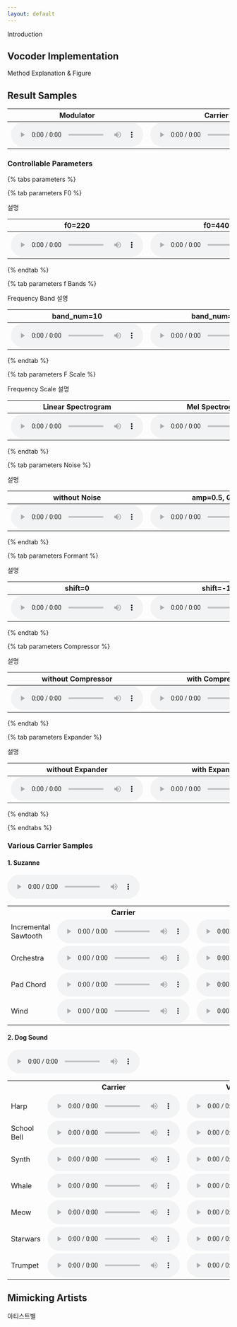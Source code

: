 ```yaml
---
layout: default
---
```


Introduction


## Vocoder Implementation

Method Explanation & Figure


## Result Samples

|Modulator|Carrier|Vocoded Result|
|---|---|---|
|<audio src="public/audios/sources/suzanne.wav" controls></audio>|<audio src="public/audios/carriers/sawtooth.wav" controls></audio>|<audio src="public/audios/results/suzanne_result.wav" controls></audio>|


### Controllable Parameters

{% tabs parameters %}

{% tab parameters F0 %}

설명

|f0=220|f0=440|f0=880|
|:---:|:---:|:---:|
|<audio src="public/audios/results/f0/suzanne_220.wav" controls></audio>|<audio src="public/audios/results/f0/suzanne_440.wav" controls></audio>|<audio src="public/audios/results/f0/suzanne_880.wav" controls></audio>|
{% endtab %}


{% tab parameters f Bands %}

Frequency Band 설명


|band_num=10|band_num=60|band_num=120|
|:---:|:---:|:---:|
|<audio src="public/audios/results/freq_band/suzanne_10.wav" controls></audio>|<audio src="public/audios/results/freq_band/suzanne_60.wav" controls></audio>|<audio src="public/audios/results/freq_band/suzanne_120.wav" controls></audio>|
{% endtab %}


{% tab parameters F Scale %}

Frequency Scale 설명


|Linear Spectrogram|Mel Spectrogram|
|:---:|:---:|
|<audio src="public/audios/results/freq_scale/suzanne_linear.wav" controls></audio>|<audio src="public/audios/results/freq_scale/suzanne_mel.wav" controls></audio>|
{% endtab %}


{% tab parameters Noise %}

설명


|without Noise|amp=0.5, Q=1|amp=0.7, Q=3|
|:---:|:---:|:---:|
|<audio src="public/audios/results/noise/suzanne_basic.wav" controls></audio>|<audio src="public/audios/results/noise/suzanne_amp0.5_Q1.wav" controls></audio>|<audio src="public/audios/results/noise/suzanne_amp0.7_Q3.wav" controls></audio>|
{% endtab %}


{% tab parameters Formant %}

설명

|shift=0|shift=-1|shift=2|
|:---:|:---:|:---:|
|<audio src="public/audios/results/formant_shift/suzanne_0.wav" controls></audio>|<audio src="public/audios/results/formant_shift/suzanne_-1.wav" controls></audio>|<audio src="public/audios/results/formant_shift/suzanne_2.wav" controls></audio>|
{% endtab %}


{% tab parameters Compressor %}

설명

|without Compressor|with Compressor|
|:---:|:---:|
|<audio src="public/audios/results/comp&expd/suzanne_basic.wav" controls></audio>|<audio src="public/audios/results/freq_scale/suzanne_comp.wav" controls></audio>|
{% endtab %}


{% tab parameters Expander %}

설명

|without Expander|with Expander|
|:---:|:---:|
|<audio src="public/audios/results/comp&expd/suzanne_basic.wav" controls></audio>|<audio src="public/audios/results/freq_scale/suzanne_expd.wav" controls></audio>|
{% endtab %}


{% endtabs %}


### Various Carrier Samples

#### 1. Suzanne

<audio src="public/audios/sources/suzanne.wav" controls></audio>


<table>
    <tr>
        <th></th>
        <th>Carrier</th>
        <th>Vocoded Result</th>
    </tr>
    <tr>
        <td>Incremental Sawtooth</td>
        <td><audio src="public/audios/carriers/exp_sawtooth.wav" controls></audio></td>
        <td><audio src="public/audios/results/carriers/suzanne_exp_sawtooth.wav" controls></audio></td>
    </tr>
    <tr>
        <td>Orchestra</td>
        <td><audio src="public/audios/carriers/orchestra.wav" controls></audio></td>
        <td><audio src="public/audios/results/carriers/suzanne_orchestra.wav" controls></audio></td>
    </tr>
    <tr>
        <td>Pad Chord</td>
        <td><audio src="public/audios/carriers/pad_chord.wav" controls></audio></td>
        <td><audio src="public/audios/results/carriers/suzanne_pad_chord.wav" controls></audio></td>
    </tr>
    <tr>
        <td>Wind</td>
        <td><audio src="public/audios/carriers/wind.wav" controls></audio></td>
        <td><audio src="public/audios/results/carriers/suzanne_wind.wav" controls></audio></td>
    </tr>
</table>


#### 2. Dog Sound
<audio src="public/audios/sources/dog_sound.wav" controls></audio>


<table>
    <tr>
        <th></th>
        <th>Carrier</th>
        <th>Vocoded Result</th>
    </tr>
    <tr>
        <td>Harp</td>
        <td><audio src="public/audios/carriers/harp.wav" controls></audio></td>
        <td><audio src="public/audios/results/carriers/dog_sound_harp.wav" controls></audio></td>
    </tr>
    <tr>
        <td>School Bell</td>
        <td><audio src="public/audios/carriers/school_bell.wav" controls></audio></td>
        <td><audio src="public/audios/results/carriers/dog_sound_school_bell.wav" controls></audio></td>
    </tr>
    <tr>
        <td>Synth</td>
        <td><audio src="public/audios/carriers/synth.wav" controls></audio></td>
        <td><audio src="public/audios/results/carriers/dog_sound_synth.wav" controls></audio></td>
    </tr>
    <tr>
        <td>Whale</td>
        <td><audio src="public/audios/carriers/whale.wav" controls></audio></td>
        <td><audio src="public/audios/results/carriers/dog_sound_whale.wav" controls></audio></td>
    </tr>
    <tr>
        <td>Meow</td>
        <td><audio src="public/audios/carriers/meow.wav" controls></audio></td>
        <td><audio src="public/audios/results/carriers/dog_sound_meow.wav" controls></audio></td>
    </tr>
    <tr>
        <td>Starwars</td>
        <td><audio src="public/audios/carriers/starwars.wav" controls></audio></td>
        <td><audio src="public/audios/results/carriers/dog_sound_starwars.wav" controls></audio></td>
    </tr>
    <tr>
        <td>Trumpet</td>
        <td><audio src="public/audios/carriers/trumpet.wav" controls></audio></td>
        <td><audio src="public/audios/results/carriers/dog_sound_trumpet.wav" controls></audio></td>
    </tr>
</table>

## Mimicking Artists

아티스트별




